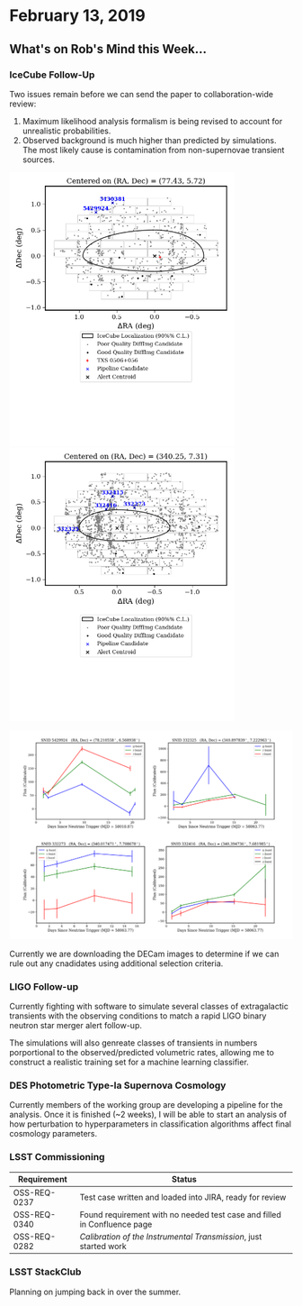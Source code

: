 # February 13, 2019

## What's on Rob's Mind this Week...

### IceCube Follow-Up
Two issues remain before we can send the paper to collaboration-wide review:

1. Maximum likelihood analysis formalism is being revised to account for unrealistic probabilities.
2. Observed background is much higher than predicted by simulations. The most likely cause is contamination from non-supernovae transient sources.

<img src="./images/ev1_loc.png" width="400"> <img src="./images/ev2_loc.png" width="400">

![](./images/lightcurves.png)

Currently we are downloading the DECam images to determine if we can rule out any cnadidates using additional selection criteria.

### LIGO Follow-up
Currently fighting with software to simulate several classes of extragalactic transients with the observing conditions to match a rapid LIGO binary neutron star merger alert follow-up. 

The simulations will also genreate classes of transients in numbers porportional to the observed/predicted volumetric rates, allowing me to construct a realistic training set for a machine learning classifier.

### DES Photometric Type-Ia Supernova Cosmology

Currently members of the working group are developing a pipeline for the analysis. Once it is finished (~2 weeks), I will be able to start an analysis of how perturbation to hyperparameters in classification algorithms affect final cosmology parameters.

### LSST Commissioning

| Requirement | Status |
| --- | --- |
| OSS-REQ-0237 | Test case written and loaded into JIRA, ready for review |
| OSS-REQ-0340 | Found requirement with no needed test case and filled in Confluence page |
| OSS-REQ-0282 | _Calibration of the Instrumental Transmission_, just started work |

### LSST StackClub
Planning on jumping back in over the summer.
